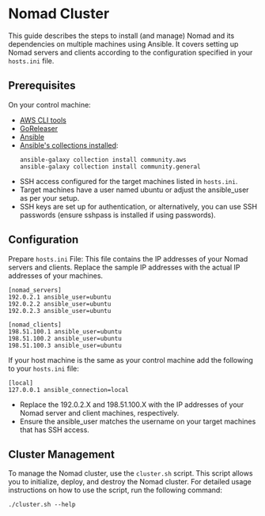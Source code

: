 # Nomad Cluster

This guide describes the steps to install (and manage) Nomad and its dependencies on multiple machines using Ansible.
It covers setting up Nomad servers and clients according to the configuration specified in your `hosts.ini` file.

## Prerequisites

On your control machine:
- [AWS CLI tools](https://docs.aws.amazon.com/cli/latest/userguide/getting-started-install.html)
- [GoReleaser](https://goreleaser.com/install/)
- [Ansible](https://docs.ansible.com/ansible/latest/installation_guide/intro_installation.html)
- [Ansible's collections installed](https://docs.ansible.com/ansible/latest/collections_guide/collections_installing.html):
  ```shell
  ansible-galaxy collection install community.aws
  ansible-galaxy collection install community.general
  ```
- SSH access configured for the target machines listed in `hosts.ini`.
- Target machines have a user named ubuntu or adjust the ansible_user as per your setup.
- SSH keys are set up for authentication, or alternatively, you can use SSH passwords (ensure sshpass is installed if using passwords).

## Configuration

Prepare `hosts.ini` File: This file contains the IP addresses of your Nomad servers and clients. Replace the sample IP addresses with the actual IP addresses of your machines.
```
[nomad_servers]
192.0.2.1 ansible_user=ubuntu
192.0.2.2 ansible_user=ubuntu
192.0.2.3 ansible_user=ubuntu

[nomad_clients]
198.51.100.1 ansible_user=ubuntu
198.51.100.2 ansible_user=ubuntu
198.51.100.3 ansible_user=ubuntu
```

If your host machine is the same as your control machine add the following to your `hosts.ini` file:
```
[local]
127.0.0.1 ansible_connection=local
```

- Replace the 192.0.2.X and 198.51.100.X with the IP addresses of your Nomad server and client machines, respectively.
- Ensure the ansible_user matches the username on your target machines that has SSH access.

## Cluster Management

To manage the Nomad cluster, use the `cluster.sh` script. This script allows you to initialize, deploy, and destroy the Nomad cluster.
For detailed usage instructions on how to use the script, run the following command:
```shell
./cluster.sh --help
```
